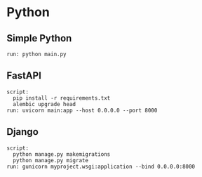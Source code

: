 # Python

## Simple Python

```
run: python main.py
```

## FastAPI

```
script:
  pip install -r requirements.txt
  alembic upgrade head
run: uvicorn main:app --host 0.0.0.0 --port 8000
```

## Django

```
script:
  python manage.py makemigrations
  python manage.py migrate
run: gunicorn myproject.wsgi:application --bind 0.0.0.0:8000
```
